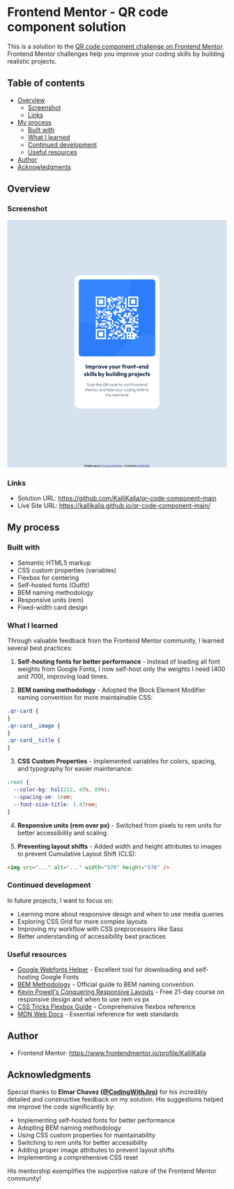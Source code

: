 # Frontend Mentor - QR code component solution

This is a solution to the [QR code component challenge on Frontend Mentor](https://www.frontendmentor.io/challenges/qr-code-component-iux_sIO_H). Frontend Mentor challenges help you improve your coding skills by building realistic projects.

## Table of contents

- [Overview](#overview)
  - [Screenshot](#screenshot)
  - [Links](#links)
- [My process](#my-process)
  - [Built with](#built-with)
  - [What I learned](#what-i-learned)
  - [Continued development](#continued-development)
  - [Useful resources](#useful-resources)
- [Author](#author)
- [Acknowledgments](#acknowledgments)

## Overview

### Screenshot

![Screenshot of solution](images/Screenshot-of-solution.png)

### Links

- Solution URL: https://github.com/KalliKalla/qr-code-component-main
- Live Site URL: https://kallikalla.github.io/qr-code-component-main/

## My process

### Built with

- Semantic HTML5 markup
- CSS custom properties (variables)
- Flexbox for centering
- Self-hosted fonts (Outfit)
- BEM naming methodology
- Responsive units (rem)
- Fixed-width card design

### What I learned

Through valuable feedback from the Frontend Mentor community, I learned several best practices:

1. **Self-hosting fonts for better performance** - Instead of loading all font weights from Google Fonts, I now self-host only the weights I need (400 and 700), improving load times.

2. **BEM naming methodology** - Adopted the Block Element Modifier naming convention for more maintainable CSS:

```css
.qr-card {
}
.qr-card__image {
}
.qr-card__title {
}
```

3. **CSS Custom Properties** - Implemented variables for colors, spacing, and typography for easier maintenance:

```css
:root {
  --color-bg: hsl(212, 45%, 89%);
  --spacing-sm: 1rem;
  --font-size-title: 1.47rem;
}
```

4. **Responsive units (rem over px)** - Switched from pixels to rem units for better accessibility and scaling.

5. **Preventing layout shifts** - Added width and height attributes to images to prevent Cumulative Layout Shift (CLS):

```html
<img src="..." alt="..." width="576" height="576" />
```

### Continued development

In future projects, I want to focus on:

- Learning more about responsive design and when to use media queries
- Exploring CSS Grid for more complex layouts
- Improving my workflow with CSS preprocessors like Sass
- Better understanding of accessibility best practices

### Useful resources

- [Google Webfonts Helper](https://gwfh.mranftl.com/fonts) - Excellent tool for downloading and self-hosting Google Fonts
- [BEM Methodology](https://getbem.com/) - Official guide to BEM naming convention
- [Kevin Powell's Conquering Responsive Layouts](https://courses.kevinpowell.co/conquering-responsive-layouts) - Free 21-day course on responsive design and when to use rem vs px
- [CSS Tricks Flexbox Guide](https://css-tricks.com/snippets/css/a-guide-to-flexbox/) - Comprehensive flexbox reference
- [MDN Web Docs](https://developer.mozilla.org) - Essential reference for web standards

## Author

- Frontend Mentor: https://www.frontendmentor.io/profile/KalliKalla

## Acknowledgments

Special thanks to **Elmar Chavez ([@CodingWithJiro](https://www.frontendmentor.io/profile/CodingwithJiro))** for his incredibly detailed and constructive feedback on my solution. His suggestions helped me improve the code significantly by:

- Implementing self-hosted fonts for better performance
- Adopting BEM naming methodology
- Using CSS custom properties for maintainability
- Switching to rem units for better accessibility
- Adding proper image attributes to prevent layout shifts
- Implementing a comprehensive CSS reset

His mentorship exemplifies the supportive nature of the Frontend Mentor community!
